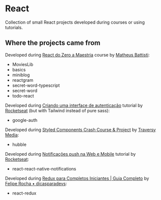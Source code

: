 # React

Collection of small React projects developed during courses or using tutorials.

## Where the projects came from

Developed during [React do Zero a Maestria](https://www.udemy.com/course/react-do-zero-a-maestria-c-hooks-router-api-projetos/) course by [Matheus Battisti](https://www.udemy.com/user/matheus-battisti/):

-   MoviesLib
-   basics
-   miniblog
-   reactgram
-   secret-word-typescript
-   secret-word
-   todo-react

Developed during [Criando uma interface de autenticação](https://www.youtube.com/watch?v=7Gd8an7qZ4w) tutorial by [Rocketseat](https://www.youtube.com/@rocketseat) (but with Tailwind instead of pure sass):

-   google-auth

Developed during [Styled Components Crash Course & Project](https://www.youtube.com/watch?v=02zO0hZmwnw) by [Traversy Media](https://www.youtube.com/@TraversyMedia):

-   hubble

Developed during [Notificações push na Web e Mobile](https://www.youtube.com/watch?v=nNvxERiVb_s) tutorial by [Rocketseat](https://www.youtube.com/@rocketseat):

-   react-react-native-notifications

Developed during [Redux para Completos Iniciantes | Guia Completo](https://www.youtube.com/watch?v=mXI2-gjIZ40) by [Felipe Rocha • dicasparadevs](https://www.youtube.com/@dicasparadevs):

-   react-redux
